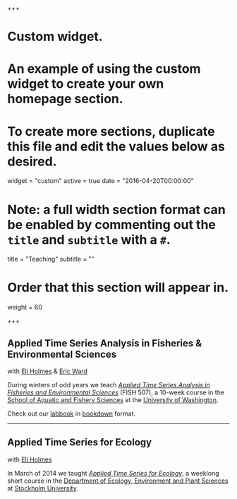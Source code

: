 +++
# Custom widget.
# An example of using the custom widget to create your own homepage section.
# To create more sections, duplicate this file and edit the values below as desired.
widget = "custom"
active = true
date = "2016-04-20T00:00:00"

# Note: a full width section format can be enabled by commenting out the `title` and `subtitle` with a `#`.
title = "Teaching"
subtitle = ""

# Order that this section will appear in.
weight = 60

+++

## Applied Time Series Analysis in Fisheries & Environmental Sciences

with [Eli Holmes](https://faculty.washington.edu/eeholmes/) & [Eric Ward](https://faculty.washington.edu/warde/)

During winters of odd years we teach [_Applied Time Series Analysis in Fisheries and Environmental Sciences_](https://nwfsc-timeseries.github.io/atsa/) (FISH 507), a 10-week course in the [School of Aquatic and Fishery Sciences](https://fish.uw.edu/) at the [University of Washington](https://www.washington.edu/).

Check out our [labbook](https://nwfsc-timeseries.github.io/atsa-labs/) in [bookdown](https://bookdown.org/) format.

***

## Applied Time Series for Ecology

with [Eli Holmes](https://faculty.washington.edu/eeholmes/)

In March of 2014 we taught [_Applied Time Series for Ecology_](https://timeseriescourseemb.wordpress.com/), a weeklong short course in the [Department of Ecology, Environment and Plant Sciences](http://su.se/deep/english/) at [Stockholm University](http://www.su.se/english/).